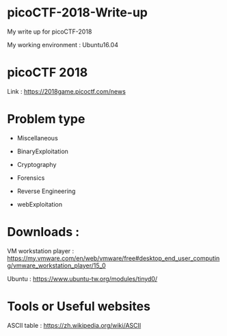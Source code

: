 # picoCTF-2018-Write-up
My write up for picoCTF-2018

My working environment : Ubuntu16.04

# picoCTF 2018

Link : https://2018game.picoctf.com/news

# Problem type

 * Miscellaneous

 * BinaryExploitation

 * Cryptography

 * Forensics

 * Reverse Engineering

 * webExploitation
  
# Downloads : 

VM workstation player : https://my.vmware.com/en/web/vmware/free#desktop_end_user_computing/vmware_workstation_player/15_0

Ubuntu : https://www.ubuntu-tw.org/modules/tinyd0/

# Tools or Useful websites

ASCII table : https://zh.wikipedia.org/wiki/ASCII 
